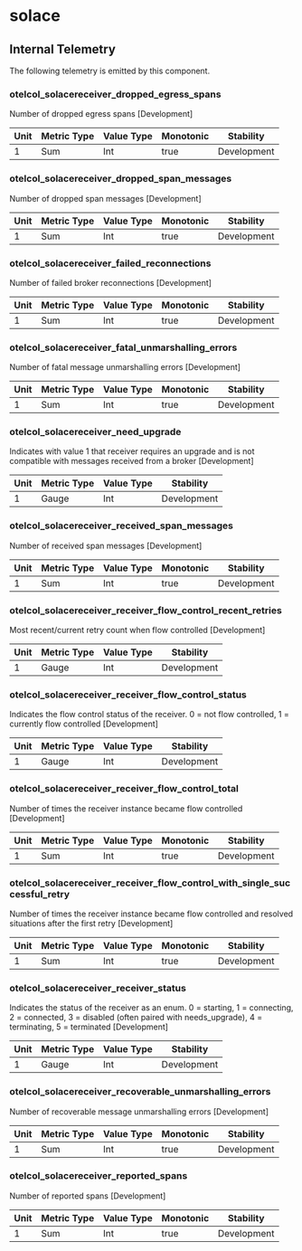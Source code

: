 [comment]: <> (Code generated by mdatagen. DO NOT EDIT.)

# solace

## Internal Telemetry

The following telemetry is emitted by this component.

### otelcol_solacereceiver_dropped_egress_spans

Number of dropped egress spans [Development]

| Unit | Metric Type | Value Type | Monotonic | Stability |
| ---- | ----------- | ---------- | --------- | --------- |
| 1 | Sum | Int | true | Development |

### otelcol_solacereceiver_dropped_span_messages

Number of dropped span messages [Development]

| Unit | Metric Type | Value Type | Monotonic | Stability |
| ---- | ----------- | ---------- | --------- | --------- |
| 1 | Sum | Int | true | Development |

### otelcol_solacereceiver_failed_reconnections

Number of failed broker reconnections [Development]

| Unit | Metric Type | Value Type | Monotonic | Stability |
| ---- | ----------- | ---------- | --------- | --------- |
| 1 | Sum | Int | true | Development |

### otelcol_solacereceiver_fatal_unmarshalling_errors

Number of fatal message unmarshalling errors [Development]

| Unit | Metric Type | Value Type | Monotonic | Stability |
| ---- | ----------- | ---------- | --------- | --------- |
| 1 | Sum | Int | true | Development |

### otelcol_solacereceiver_need_upgrade

Indicates with value 1 that receiver requires an upgrade and is not compatible with messages received from a broker [Development]

| Unit | Metric Type | Value Type | Stability |
| ---- | ----------- | ---------- | --------- |
| 1 | Gauge | Int | Development |

### otelcol_solacereceiver_received_span_messages

Number of received span messages [Development]

| Unit | Metric Type | Value Type | Monotonic | Stability |
| ---- | ----------- | ---------- | --------- | --------- |
| 1 | Sum | Int | true | Development |

### otelcol_solacereceiver_receiver_flow_control_recent_retries

Most recent/current retry count when flow controlled [Development]

| Unit | Metric Type | Value Type | Stability |
| ---- | ----------- | ---------- | --------- |
| 1 | Gauge | Int | Development |

### otelcol_solacereceiver_receiver_flow_control_status

Indicates the flow control status of the receiver. 0 = not flow controlled, 1 = currently flow controlled [Development]

| Unit | Metric Type | Value Type | Stability |
| ---- | ----------- | ---------- | --------- |
| 1 | Gauge | Int | Development |

### otelcol_solacereceiver_receiver_flow_control_total

Number of times the receiver instance became flow controlled [Development]

| Unit | Metric Type | Value Type | Monotonic | Stability |
| ---- | ----------- | ---------- | --------- | --------- |
| 1 | Sum | Int | true | Development |

### otelcol_solacereceiver_receiver_flow_control_with_single_successful_retry

Number of times the receiver instance became flow controlled and resolved situations after the first retry [Development]

| Unit | Metric Type | Value Type | Monotonic | Stability |
| ---- | ----------- | ---------- | --------- | --------- |
| 1 | Sum | Int | true | Development |

### otelcol_solacereceiver_receiver_status

Indicates the status of the receiver as an enum. 0 = starting, 1 = connecting, 2 = connected, 3 = disabled (often paired with needs_upgrade), 4 = terminating, 5 = terminated [Development]

| Unit | Metric Type | Value Type | Stability |
| ---- | ----------- | ---------- | --------- |
| 1 | Gauge | Int | Development |

### otelcol_solacereceiver_recoverable_unmarshalling_errors

Number of recoverable message unmarshalling errors [Development]

| Unit | Metric Type | Value Type | Monotonic | Stability |
| ---- | ----------- | ---------- | --------- | --------- |
| 1 | Sum | Int | true | Development |

### otelcol_solacereceiver_reported_spans

Number of reported spans [Development]

| Unit | Metric Type | Value Type | Monotonic | Stability |
| ---- | ----------- | ---------- | --------- | --------- |
| 1 | Sum | Int | true | Development |

